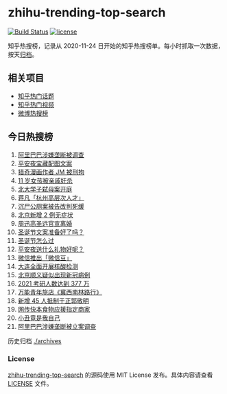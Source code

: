 # zhihu-trending-top-search

[![Build Status](https://github.com/justjavac/zhihu-trending-top-search/workflows/ci/badge.svg?branch=main)](https://github.com/justjavac/zhihu-trending-top-search/actions)
[![license](https://img.shields.io/github/license/justjavac/zhihu-trending-top-search)](https://github.com/justjavac/zhihu-trending-top-search/blob/main/LICENSE)

知乎热搜榜，记录从 2020-11-24 日开始的知乎热搜榜单。每小时抓取一次数据，按天[归档](./archives)。

## 相关项目

- [知乎热门话题](https://github.com/justjavac/zhihu-trending-hot-questions)
- [知乎热门视频](https://github.com/justjavac/zhihu-trending-hot-video)
- [微博热搜榜](https://github.com/justjavac/weibo-trending-hot-search)

## 今日热搜榜

<!-- BEGIN -->
<!-- 最后更新时间 Thu Dec 24 2020 21:20:32 GMT+0800 (CST) -->
1. [阿里巴巴涉嫌垄断被调查](https://www.zhihu.com/search?q=阿里巴巴)
1. [平安夜宝藏配图文案](https://www.zhihu.com/search?q=平安夜)
1. [猎奇漫画作者 JM 被刑拘](https://www.zhihu.com/search?q=jm帝国漫画)
1. [11 岁女孩被亲戚奸杀](https://www.zhihu.com/search?q=女孩被亲戚奸杀)
1. [北大学子弑母案开庭](https://www.zhihu.com/search?q=北大弑母案)
1. [蒋凡「杭州高层次人才」](https://www.zhihu.com/search?q=蒋凡)
1. [沉尸公厕案被告改判死缓](https://www.zhihu.com/search?q=沉尸公厕案)
1. [北京新增 2 例无症状](https://www.zhihu.com/search?q=北京疫情)
1. [周迅高圣远官宣离婚](https://www.zhihu.com/search?q=周迅高圣远)
1. [圣诞节文案准备好了吗？](https://www.zhihu.com/search?q=圣诞节祝福)
1. [圣诞节怎么过](https://www.zhihu.com/search?q=圣诞节怎么过)
1. [平安夜送什么礼物好呢？](https://www.zhihu.com/search?q=平安夜礼物)
1. [微信推出「微信豆」](https://www.zhihu.com/search?q=微信豆)
1. [大连全面开展核酸检测](https://www.zhihu.com/search?q=大连疫情)
1. [北京顺义疑似出现新冠病例](https://www.zhihu.com/search?q=北京顺义疫情)
1. [2021 考研人数达到 377 万](https://www.zhihu.com/search?q=考研人数)
1. [万能青年旅店《冀西南林路行》](https://www.zhihu.com/search?q=万能青年旅店)
1. [新增 45 人抵制于正郭敬明](https://www.zhihu.com/search?q=于正郭敬明)
1. [网传快本食物应援指定商家](https://www.zhihu.com/search?q=快乐大本营)
1. [小丑竟是我自己](https://www.zhihu.com/search?q=小丑竟是我自己)
1. [阿里巴巴涉嫌垄断被立案调查](https://www.zhihu.com/search?q=阿里巴巴)
<!-- END -->

历史归档 [./archives](./archives)

### License

[zhihu-trending-top-search](https://github.com/justjavac/zhihu-trending-top-search) 的源码使用 MIT License 发布。具体内容请查看 [LICENSE](./LICENSE) 文件。
